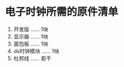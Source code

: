 # 电子时钟所需的原件清单
1. 开发版   ......     1块  
2. 显示器     ......    1块  
3. 面包板      ......   1块  
4. ds时钟模块    ...... 1块  
5. 杜邦线       ......  若干  

